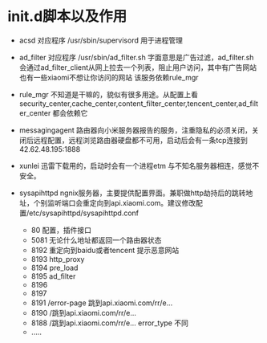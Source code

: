# init.d脚本以及作用

- acsd
对应程序 /usr/sbin/supervisord 
用于进程管理

- ad_filter
对应程序 /usr/sbin/ad_filter.sh 
字面意思是广告过滤，ad_filter.sh 会通过ad_filter_client从网上拉去一个列表，阻止用户访问，其中有广告网站 也有一些xiaomi不想让你访问的网站
该服务依赖rule_mgr

- rule_mgr
不知道是干嘛的，貌似有很多用途。从配置上看security_center,cache_center,content_filter_center,tencent_center,ad_filter_center 都会依赖它

- messagingagent
路由器向小米服务器报告的服务，注重隐私的必须关闭，关闭后远程配置，远程浏览路由器硬盘都不可用，启动后会有一条tcp连接到 42.62.48.195:1888

- xunlei
迅雷下载用的，启动时会有一个进程etm 与不知名服务器相连，感觉不安全。

- sysapihttpd
ngnix服务器，主要提供配置界面。兼职做http劫持后的跳转地址，个别监听端口会重定向到api.xiaomi.com。建议修改配置/etc/sysapihttpd/sysapihttpd.conf 
	- 80 配置，插件接口
	- 5081 无论什么地址都返回一个路由器状态
	- 8192 重定向到baidu或者tencent 提示恶意网站
	- 8193 http_proxy
	- 8194 pre_load
	- 8195 ad_filter
	- 8196 
	- 8197
	- 8191 /error-page 跳到api.xiaomi.com/rr/e...
	- 8190 /跳到api.xiaomi.com/rr/e...
	- 8188 /跳到api.xiaomi.com/rr/e... error_type 不同
	- .....